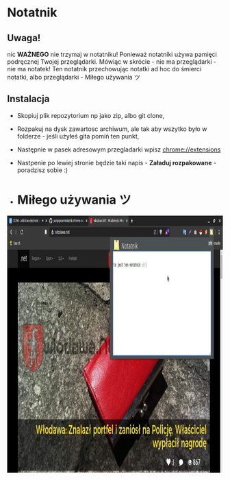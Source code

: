 # Notatnik

## Uwaga!

nic **WAŻNEGO** nie trzymaj w notatniku!
Ponieważ notatniki używa pamięci podręcznej Twojej przeglądarki.
Mówiąc w skrócie - nie ma przeglądarki - nie ma notatek!
Ten notatnik przechowując notatki ad hoc do śmierci notatki, albo przeglądarki - Miłego używania ツ

## Instalacja

- Skopiuj plik repozytorium np jako zip, albo git clone,
- Rozpakuj na dysk zawartosc archiwum, ale tak aby wszytko było w folderze - jeśli użyłeś gita pomiń ten punkt,
- Następnie w pasek adresowym przegladarki wpisz <chrome://extensions>
- Nastpenie po lewiej stronie będzie taki napis - **Załaduj rozpakowane** - poradzisz sobie :)

- # Miłego używania ツ

<p align="center">
  <img src="https://github.com/panpepson/notatnik-chrome-extension/blob/main/screenshot.jpg" width="100%" height="600"/>
</p>
